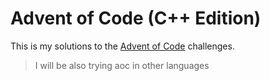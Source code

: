 # Advent of Code (C++ Edition)

This is my solutions to the [Advent of Code](https://adventofcode.com/) challenges.

> I will be also trying aoc in other languages
